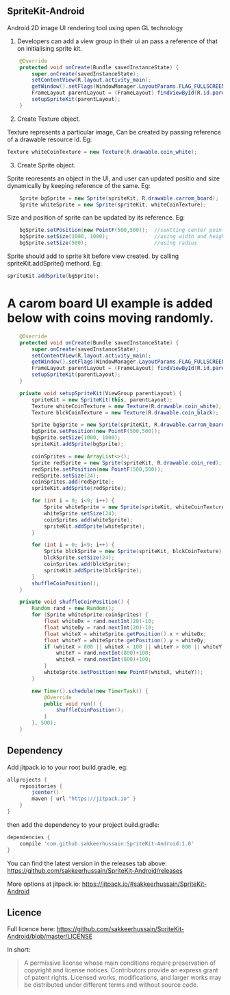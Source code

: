 ## SpriteKit-Android
Android 2D image UI rendering tool using open GL technology

1. Developers can add a view group in their ui an pass a reference of that on initialising sprite kit. 

```java
    @Override
    protected void onCreate(Bundle savedInstanceState) {
        super.onCreate(savedInstanceState);
        setContentView(R.layout.activity_main);
        getWindow().setFlags(WindowManager.LayoutParams.FLAG_FULLSCREEN, WindowManager.LayoutParams.FLAG_FULLSCREEN);
        FrameLayout parentLayout = (FrameLayout) findViewById(R.id.parentLayout);
        setupSpriteKit(parentLayout);
    }
```


2. Create Texture object.

Texture represents a particular image, Can be created by passing reference of a drawable resource id.
Eg: 
```java
Texture whiteCoinTexture = new Texture(R.drawable.coin_white);
```


3. Create Sprite object.

Sprite reoresents an object in the UI, and user can updated positio and size dynamically by keeping reference of the same.
Eg: 
```java
    Sprite bgSprite = new Sprite(spriteKit, R.drawable.carrom_board);
    Sprite whiteSprite = new Sprite(spriteKit, whiteCoinTexture);
```
    
Size and position of sprite can be updated by its reference.
Eg: 
```java
    bgSprite.setPosition(new PointF(500,500));  //sentting center point of sprite
    bgSprite.setSize(1000, 1000);               //using width and height
    bgSprite.setSize(500);                      //using radius
```

Sprite should add to sprite kit before view created. by calling spriteKit.addSprite() methord.
Eg: 
```java
spriteKit.addSprite(bgSprite);
```



A carom board UI example is added below with coins moving randomly.
==================================================================
```java
    @Override
    protected void onCreate(Bundle savedInstanceState) {
        super.onCreate(savedInstanceState);
        setContentView(R.layout.activity_main);
        getWindow().setFlags(WindowManager.LayoutParams.FLAG_FULLSCREEN, WindowManager.LayoutParams.FLAG_FULLSCREEN);
        FrameLayout parentLayout = (FrameLayout) findViewById(R.id.parentLayout);
        setupSpriteKit(parentLayout);
    }

    private void setupSpriteKit(ViewGroup parentLayout) {
        spriteKit = new SpriteKit(this, parentLayout);
        Texture whiteCoinTexture = new Texture(R.drawable.coin_white);
        Texture blckCoinTexture = new Texture(R.drawable.coin_black);

        Sprite bgSprite = new Sprite(spriteKit, R.drawable.carrom_board);
        bgSprite.setPosition(new PointF(500,500));
        bgSprite.setSize(1000, 1000);
        spriteKit.addSprite(bgSprite);

        coinSprites = new ArrayList<>();
        Sprite redSprite = new Sprite(spriteKit, R.drawable.coin_red);
        redSprite.setPosition(new PointF(500,500));
        redSprite.setSize(24);
        coinSprites.add(redSprite);
        spriteKit.addSprite(redSprite);

        for (int i = 0; i<9; i++) {
            Sprite whiteSprite = new Sprite(spriteKit, whiteCoinTexture);
            whiteSprite.setSize(24);
            coinSprites.add(whiteSprite);
            spriteKit.addSprite(whiteSprite);
        }

        for (int i = 0; i<9; i++) {
            Sprite blckSprite = new Sprite(spriteKit, blckCoinTexture);
            blckSprite.setSize(24);
            coinSprites.add(blckSprite);
            spriteKit.addSprite(blckSprite);
        }
        shuffleCoinPosition();
    }

    private void shuffleCoinPosition() {
        Random rand = new Random();
        for (Sprite whiteSprite:coinSprites) {
            float whiteDx = rand.nextInt(20)-10;
            float whiteDy = rand.nextInt(20)-10;
            float whiteX = whiteSprite.getPosition().x + whiteDx;
            float whiteY = whiteSprite.getPosition().y + whiteDy;
            if (whiteX > 800 || whiteX < 100 || whiteY > 800 || whiteY < 100){
                whiteY = rand.nextInt(800)+100;
                whiteX = rand.nextInt(800)+100;
            }
            whiteSprite.setPosition(new PointF(whiteX, whiteY));
        }

        new Timer().schedule(new TimerTask() {
            @Override
            public void run() {
                shuffleCoinPosition();
            }
        }, 500);
    }
```

## Dependency

Add jitpack.io to your root build.gradle, eg:

```groovy
allprojects {
    repositories {
        jcenter()
        maven { url "https://jitpack.io" }
    }
}
```

then add the dependency to your project build.gradle:

```groovy
dependencies {
    compile 'com.github.sakkeerhussain:SpriteKit-Android:1.0'
}
```
You can find the latest version in the releases tab above: https://github.com/sakkeerhussain/SpriteKit-Android/releases

More options at jitpack.io: https://jitpack.io/#sakkeerhussain/SpriteKit-Android

## Licence

Full licence here: https://github.com/sakkeerhussain/SpriteKit-Android/blob/master/LICENSE

In short:

> A permissive license whose main conditions require preservation of copyright and license notices. Contributors provide an express grant of patent rights. Licensed works, modifications, and larger works may be distributed under different terms and without source code.


